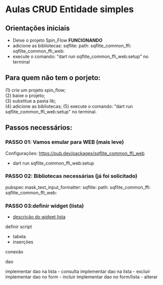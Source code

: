 # Aulas CRUD Entidade simples

## Orientações iniciais
- Deixe o projeto Spin_Flow **FUNCIONANDO**
- adicione as bibliotecas: 
  sqflite: 
  path:
  sqflite_common_ffi:
  sqflite_common_ffi_web:
- execute o comando: "dart run sqflite_common_ffi_web:setup" no terminal  

## Para quem não tem o porjeto: 
(1) crie um projeto spin_flow;  
(2) baixe o projeto;  
(3) substitue a pasta lib;  
(4) adicione as bibliotecas; 
(5) execute o comando: "dart run sqflite_common_ffi_web:setup" no terminal.  

## Passos necessários:

### PASSO 01: Vamos emular para WEB (mais leve)
Configurações:
https://pub.dev/packages/sqflite_common_ffi_web
- dart run sqflite_common_ffi_web:setup

### PASSO 02: Bibliotecas necessárias (já foi solicitado)
pubspec
  mask_text_input_formatter:
  sqflite: 
  path:
  sqflite_common_ffi:
  sqflite_common_ffi_web:

### PASSO 03:definir widget (lista)
- [descrição do widget lista]()

definir script 
- tabela
- inserções

conexão

dao

implementar dao na lista - consulta
implementar dao na lista - excluir
implementar dao no form - incluir
implementar dao no form/lista - alterar






